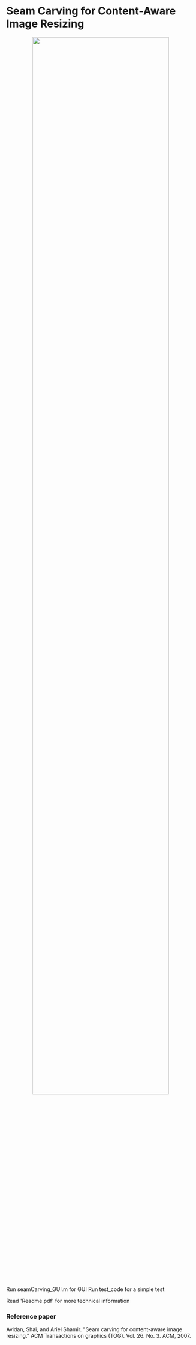 # Seam Carving for Content-Aware Image Resizing

<p align="center">
  <img src="https://www.mathworks.com/matlabcentral/mlc-downloads/downloads/ccba23c6-05bb-4a24-b0c7-936006a57bda/cfad8d3c-2beb-442e-b308-65870144a23b/images/screenshot.jpg" width="85%"/>
  </p>
  
Run seamCarving_GUI.m for GUI
Run test_code for a simple test

Read 'Readme.pdf' for more technical information

### Reference paper
Avidan, Shai, and Ariel Shamir. "Seam carving for content-aware image resizing." ACM Transactions on graphics (TOG). Vol. 26. No. 3. ACM, 2007.
